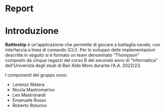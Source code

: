 # Report

# Introduzione
**Battleship** è un'applicazione che permette di giocare a battaglia navale, con interfaccia a linea di comando (CLI). Per lo sviluppo delle implementazioni descritte in seguito si è formato un team denominato "Thompson" composto da cinque ragazzi del corso B del secondo anno di "Informatica" dell'Università degli studi di Bari Aldo Moro durante l'A.A. 2022/23.

I componenti del gruppo sono:
- Lorenzo Matera
- Nicola Mastromarino
- Leo Mastronardi
- Emanuele Russo
- Roberto Rotunno